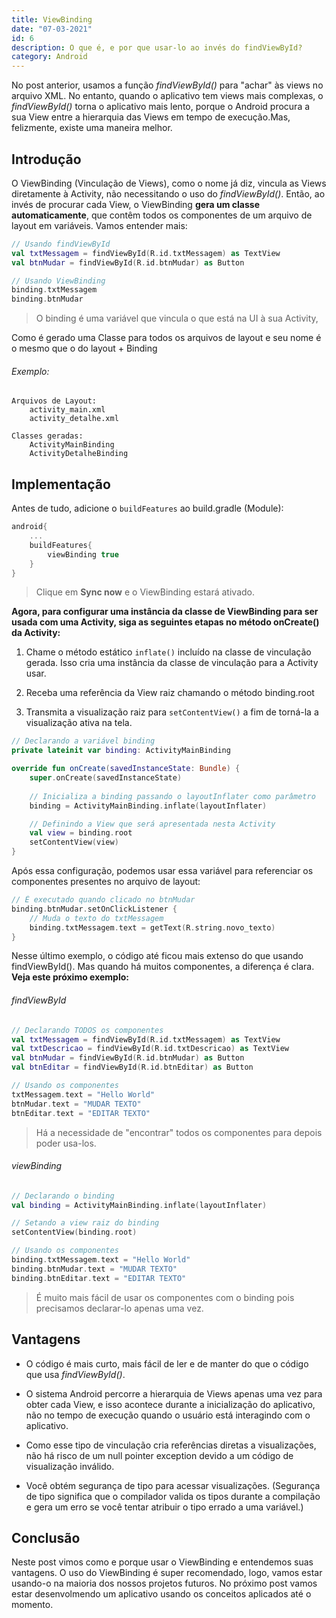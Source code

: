```yaml
---
title: ViewBinding
date: "07-03-2021"
id: 6
description: O que é, e por que usar-lo ao invés do findViewById?
category: Android
---
```


No post anterior, usamos a função _findViewById()_ para "achar" às views no arquivo XML. No entanto, quando o aplicativo tem views  mais complexas, o _findViewById()_ torna o aplicativo mais lento, porque o Android procura a sua View entre a hierarquia das Views em tempo de execução.Mas, felizmente, existe uma maneira melhor.

## Introdução

O ViewBinding (Vinculação de Views), como o nome já diz, vincula as Views diretamente à Activity, não necessitando o uso do _findViewById()_. Então, ao invés de procurar cada View, o ViewBinding **gera um classe automaticamente**, que contêm todos os componentes de um arquivo de layout em variáveis. Vamos entender mais:

```kotlin
// Usando findViewById
val txtMessagem = findViewById(R.id.txtMessagem) as TextView
val btnMudar = findViewById(R.id.btnMudar) as Button

// Usando ViewBinding
binding.txtMessagem
binding.btnMudar
```
> O binding é uma variável que vincula o que está na UI à sua Activity,

Como é gerado uma Classe para todos os arquivos de layout e seu nome é o mesmo que o do layout + Binding

###### Exemplo:
    Arquivos de Layout: 
        activity_main.xml
        activity_detalhe.xml

    Classes geradas:
        ActivityMainBinding
        ActivityDetalheBinding


## Implementação

Antes de tudo, adicione o `buildFeatures` ao build.gradle (Module):

```kotlin
android{
    ...
    buildFeatures{
        viewBinding true
    }
}
```
> Clique em **Sync now** e o ViewBinding estará ativado.

**Agora, para configurar uma instância da classe de ViewBinding para ser usada com uma Activity, siga as seguintes etapas no método onCreate() da Activity:**

1. Chame o método estático `inflate()` incluído na classe de vinculação gerada. Isso cria uma instância da classe de vinculação para a Activity usar.

2. Receba uma referência da View raiz chamando o método binding.root

3. Transmita a visualização raiz para `setContentView()` a fim de torná-la a visualização ativa na tela.

```kotlin
// Declarando a variável binding 
private lateinit var binding: ActivityMainBinding

override fun onCreate(savedInstanceState: Bundle) {
    super.onCreate(savedInstanceState)
    
    // Inicializa a binding passando o layoutInflater como parâmetro
    binding = ActivityMainBinding.inflate(layoutInflater)

    // Definindo a View que será apresentada nesta Activity
    val view = binding.root
    setContentView(view)
}
```

Após essa configuração, podemos usar essa variável para referenciar os componentes presentes no arquivo de layout:

```kotlin
// É executado quando clicado no btnMudar
binding.btnMudar.setOnClickListener {
    // Muda o texto do txtMessagem 
    binding.txtMessagem.text = getText(R.string.novo_texto)
}
```

Nesse último exemplo, o código até ficou mais extenso do que usando findViewById(). Mas quando há muitos componentes, a diferença é clara.  
**Veja este próximo exemplo:**

###### findViewById
```kotlin
// Declarando TODOS os componentes
val txtMessagem = findViewById(R.id.txtMessagem) as TextView
val txtDescricao = findViewById(R.id.txtDescricao) as TextView
val btnMudar = findViewById(R.id.btnMudar) as Button
val btnEditar = findViewById(R.id.btnEditar) as Button

// Usando os componentes
txtMessagem.text = "Hello World"
btnMudar.text = "MUDAR TEXTO"
btnEditar.text = "EDITAR TEXTO"
```
> Há a necessidade de "encontrar" todos os componentes para depois poder usa-los.
###### viewBinding
```kotlin
// Declarando o binding
val binding = ActivityMainBinding.inflate(layoutInflater)

// Setando a view raiz do binding
setContentView(binding.root)

// Usando os componentes
binding.txtMessagem.text = "Hello World"
binding.btnMudar.text = "MUDAR TEXTO"
binding.btnEditar.text = "EDITAR TEXTO"
```
> É muito mais fácil de usar os componentes com o binding pois precisamos declarar-lo apenas uma vez.
## Vantagens

* O código é mais curto, mais fácil de ler e de manter do que o código que usa _findViewById()_.

* O sistema Android percorre a hierarquia de Views apenas uma vez para obter cada View, e isso acontece durante a inicialização do aplicativo, não no tempo de execução quando o usuário está interagindo com o aplicativo.

* Como esse tipo de vinculação cria referências diretas a visualizações, não há risco de um null pointer exception devido a um código de visualização inválido. 

* Você obtém segurança de tipo para acessar visualizações. (Segurança de tipo significa que o compilador valida os tipos durante a compilação e gera um erro se você tentar atribuir o tipo errado a uma variável.)

## Conclusão

Neste post vimos como e porque usar o ViewBinding e entendemos suas vantagens. O uso do ViewBinding é super recomendado, logo, vamos estar usando-o na maioria dos nossos projetos futuros. No próximo post vamos estar desenvolmendo um aplicativo usando os conceitos aplicados até o momento.